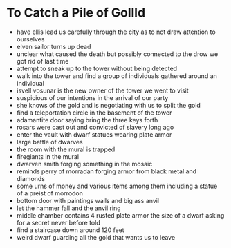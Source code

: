 # To Catch a Pile of Gollld

- have ellis lead us carefully through the city as to not draw attention to ourselves
- elven sailor turns up dead
- unclear what caused the death but possibly connected to the drow we got rid of last time
- attempt to sneak up to the tower without being detected
- walk into the tower and find a group of individuals gathered around an individual
- isvell vosunar is the new owner of the tower we went to visit
- suspicious of our intentions in the arrival of our party
- she knows of the gold and is negotiating with us to split the gold
- find a teleportation circle in the basement of the tower
- adamantite door saying bring the three keys forth
- rosars were cast out and convicted of slavery long ago
- enter the vault with dwarf statues wearing plate armor
- large battle of dwarves 
- the room with the mural is trapped
- firegiants in the mural
- dwarven smith forging something in the mosaic
- reminds perry of morradan forging armor from black metal and diamonds
- some urns of money and various items among them including a statue of a preist of morrodon
- bottom door with paintings walls and big ass anvil
- let the hammer fall and the anvil ring
- middle chamber contains 4 rusted plate armor the size of a dwarf asking for a secret never before told
- find a staircase down around 120 feet
- weird dwarf guarding all the gold that wants us to leave


